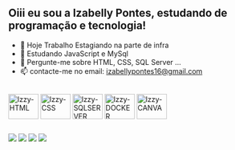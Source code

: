 ## Oiii eu sou a Izabelly Pontes, estudando de programação e tecnologia!

- 🔭 Hoje Trabalho Estagiando na parte de infra
- 🌱 Estudando JavaScript e MySql
- 💬 Pergunte-me sobre HTML, CSS, SQL Server ...
- 📫 contacte-me no email: izabellypontes16@gmail.com
  
<div style="display: inline_block"><br>
  <img align="center" alt="Izzy-HTML" height="50" width="60" src="https://cdn.jsdelivr.net/gh/devicons/devicon@latest/icons/html5/html5-original-wordmark.svg"/>
  <img align="center" alt="Izzy-CSS" height="50" width="60" src="https://cdn.jsdelivr.net/gh/devicons/devicon@latest/icons/css3/css3-original-wordmark.svg"/>
  <img align="center" alt="Izzy-SQLSERVER" height="50" width="60" src="https://cdn.jsdelivr.net/gh/devicons/devicon@latest/icons/azuresqldatabase/azuresqldatabase-original.svg" />
  <img align="center" alt="Izzy-DOCKER" height="50" width="60" src="https://cdn.jsdelivr.net/gh/devicons/devicon@latest/icons/docker/docker-original-wordmark.svg" />
  <img align="center" alt="Izzy-CANVA" height="50" width="60"src="https://cdn.jsdelivr.net/gh/devicons/devicon@latest/icons/canva/canva-original.svg"/>


</div>
  
  ##
 
<div> 
  <a href="https://instagram.com/izzy_lly" target="_blank"><img src="https://img.shields.io/badge/-Instagram-%23E4405F?style=for-the-badge&logo=instagram&logoColor=white" target="_blank"></a>
 <a href="https://discord.com/izzy_lly" target="_blank"><img src="https://img.shields.io/badge/Discord-7289DA?style=for-the-badge&logo=discord&logoColor=white" target="_blank"></a> 
  <a href = "mailto:contatoizabellypontes16@gmail.com"><img src="https://img.shields.io/badge/-Gmail-%23333?style=for-the-badge&logo=gmail&logoColor=white" target="_blank"></a>
  <a href="https://www.linkedin.com/in/izabelly-souza-637603229/" target="_blank"><img src="https://img.shields.io/badge/-LinkedIn-%230077B5?style=for-the-badge&logo=linkedin&logoColor=white" target="_blank"></a> 
  
</div>
